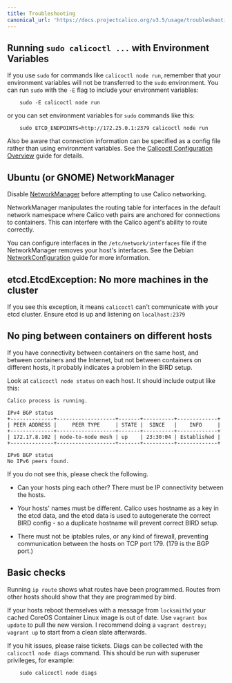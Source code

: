 ```yaml
---
title: Troubleshooting
canonical_url: 'https://docs.projectcalico.org/v3.5/usage/troubleshooting/index'
---
```


## Running `sudo calicoctl ...` with Environment Variables

If you use `sudo` for commands like `calicoctl node run`, remember that your environment
variables will not be transferred to the `sudo` environment.  You can run `sudo` with
the `-E` flag to include your environment variables:

```shell
    sudo -E calicoctl node run
```

or you can set environment variables for `sudo` commands like this:

```shell
    sudo ETCD_ENDPOINTS=http://172.25.0.1:2379 calicoctl node run
```

Also be aware that connection information can be specified as a config
file rather than using environment variables.  See the
[Calicoctl Configuration Overview]({{site.baseurl}}/{{page.version}}/reference/calicoctl/setup)
guide for details.

## Ubuntu (or GNOME) NetworkManager

Disable [NetworkManager](https://help.ubuntu.com/community/NetworkManager) before
attempting to use Calico networking.

NetworkManager manipulates the routing table for interfaces in the default network
namespace where Calico veth pairs are anchored for connections to containers.
This can interfere with the Calico agent's ability to route correctly.

You can configure interfaces in the `/etc/network/interfaces` file if the
NetworkManager removes your host's interfaces. See the Debian
[NetworkConfiguration](https://wiki.debian.org/NetworkConfiguration)
guide for more information.

## etcd.EtcdException: No more machines in the cluster

If you see this exception, it means `calicoctl` can't communicate with your etcd
cluster.  Ensure etcd is up and listening on `localhost:2379`

## No ping between containers on different hosts

If you have connectivity between containers on the same host, and between
containers and the Internet, but not between containers on different hosts, it
probably indicates a problem in the BIRD setup.

Look at `calicoctl node status` on each host.  It should include output like this:

```
Calico process is running.

IPv4 BGP status
+--------------+-------------------+-------+----------+-------------+
| PEER ADDRESS |     PEER TYPE     | STATE |  SINCE   |    INFO     |
+--------------+-------------------+-------+----------+-------------+
| 172.17.8.102 | node-to-node mesh | up    | 23:30:04 | Established |
+--------------+-------------------+-------+----------+-------------+

IPv6 BGP status
No IPv6 peers found.
```

If you do not see this, please check the following.

- Can your hosts ping each other?  There must be IP connectivity between the
  hosts.

- Your hosts' names must be different.  Calico uses hostname as a key in the
  etcd data, and the etcd data is used to autogenerate the correct BIRD
  config - so a duplicate hostname will prevent correct BIRD setup.

- There must not be iptables rules, or any kind of firewall, preventing
  communication between the hosts on TCP port 179.  (179 is the BGP port.)

## Basic checks

Running `ip route` shows what routes have been programmed. Routes from other hosts
should show that they are programmed by bird.

If your hosts reboot themselves with a message from `locksmithd` your cached CoreOS Container Linux
image is out of date.  Use `vagrant box update` to pull the new version.  I
recommend doing a `vagrant destroy; vagrant up` to start from a clean slate afterwards.

If you hit issues, please raise tickets. Diags can be collected with the
`calicoctl node diags` command.  This should be run with superuser privileges,
for example:

        sudo calicoctl node diags
